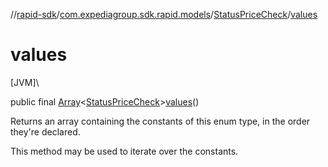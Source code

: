//[rapid-sdk](../../../index.md)/[com.expediagroup.sdk.rapid.models](../index.md)/[StatusPriceCheck](index.md)/[values](values.md)

# values

[JVM]\

public final [Array](https://kotlinlang.org/api/latest/jvm/stdlib/kotlin/-array/index.html)&lt;[StatusPriceCheck](index.md)&gt;[values](values.md)()

Returns an array containing the constants of this enum type, in the order they're declared.

This method may be used to iterate over the constants.
